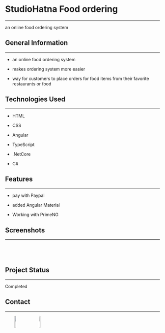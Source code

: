 <h1>StudioHatna Food ordering</h1>
<hr><p>an online food ordering system</p><h2>General Information</h2>
<hr><ul>
<li>an online food ordering system</li>
</ul><ul>
<li>makes ordering system more easier</li>
</ul><ul>
<li>way for customers to place orders for food items from their favorite restaurants or food</li>
</ul><h2>Technologies Used</h2>
<hr><ul>
<li>HTML</li>
</ul><ul>
<li>CSS</li>
</ul><ul>
<li>Angular</li>
</ul><ul>
<li>TypeScript</li>
</ul><ul>
<li>.NetCore</li>
</ul><ul>
<li>C#</li>
</ul><h2>Features</h2>
<hr><ul>
<li>pay with Paypal</li>
</ul><ul>
<li>added Angular Material</li>
</ul><ul>
<li>Working with PrimeNG</li>
</ul><h2>Screenshots</h2>
<hr><p><img src="https://i.ibb.co/0yF50Mm/Screenshot-2023-03-23-141842.png" alt=""></p><p><img src="https://i.ibb.co/c3FCvDw/Screenshot-2023-03-23-141929.png" alt=""></p><p><img src="https://i.ibb.co/XkwQzqB/Screenshot-2023-03-23-141937.png" alt=""></p><p><img src="https://i.ibb.co/dmCJdy3/Screenshot-2023-03-23-142006.png" alt=""></p><h2>Project Status</h2>
<hr><p>Completed</p><h2>Contact</h2>
<hr><p><span style="margin-right: 30px;"></span><a href="https://www.linkedin.com/in/yousef-asilah-2b891219b/"><img style="width: 10%;" target="_blank" src="https://cdn.jsdelivr.net/gh/devicons/devicon/icons/linkedin/linkedin-original.svg"></a><span style="margin-right: 30px;"></span><a href="https://github.com/YousefAsilah12"><img style="width: 10%;" target="_blank" src="https://cdn.jsdelivr.net/gh/devicons/devicon/icons/github/github-original.svg"></a></p>
